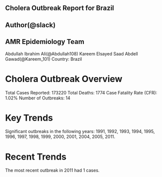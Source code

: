 ## Cholera Outbreak Report for Brazil
## Author(@slack)
## AMR Epidemiology Team 
Abdullah Ibrahim Ali(@Abdullah108)
Kareem Elsayed Saad Abdell Gawad(@Kareem_101)
Country: Brazil
# Cholera Outbreak Overview
Total Cases Reported: 173220
Total Deaths: 1774
Case Fatality Rate (CFR): 1.02%
Number of Outbreaks: 14
# Key Trends
Significant outbreaks in the following years: 1991, 1992, 1993, 1994, 1995, 1996, 1997, 1998, 1999, 2000, 2001, 2004, 2005, 2011.
# Recent Trends
The most recent outbreak in 2011 had 1 cases.
